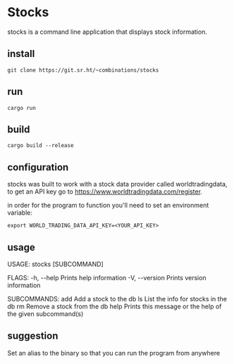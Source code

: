 Stocks
=

stocks is a command line application that displays stock information. 

## install

```
git clone https://git.sr.ht/~combinations/stocks
```

## run

```
cargo run 
```

## build

```
cargo build --release
```

## configuration 

stocks was built to work with a stock data provider called worldtradingdata, to get an API key go to https://www.worldtradingdata.com/register. 

in order for the program to function you'll need to set an environment variable: 

```
export WORLD_TRADING_DATA_API_KEY=<YOUR_API_KEY>
```

## usage 

USAGE:
    stocks [SUBCOMMAND]

FLAGS:
    -h, --help       Prints help information
    -V, --version    Prints version information

SUBCOMMANDS:
    add     Add a stock to the db
    ls      List the info for stocks in the db
    rm      Remove a stock from the db
    help    Prints this message or the help of the given subcommand(s)

## suggestion

Set an alias to the binary so that you can run the program from anywhere
